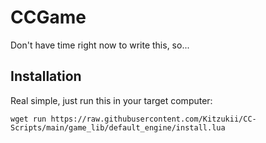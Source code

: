 # CCGame
Don't have time right now to write this, so...

## Installation
Real simple, just run this in your target computer:
```
wget run https://raw.githubusercontent.com/Kitzukii/CC-Scripts/main/game_lib/default_engine/install.lua
```